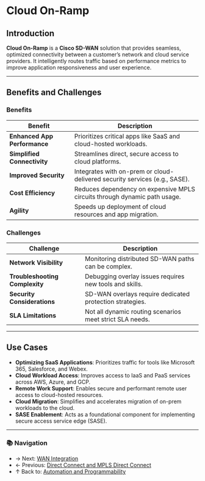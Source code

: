 # Cloud On-Ramp

## Introduction

**Cloud On-Ramp** is a **Cisco SD-WAN** solution that provides seamless, optimized connectivity between a customer’s network and cloud service providers. It intelligently routes traffic based on performance metrics to improve application responsiveness and user experience.

---

## Benefits and Challenges

### Benefits

| Benefit                      | Description                                                                |
| ---------------------------- | -------------------------------------------------------------------------- |
| **Enhanced App Performance** | Prioritizes critical apps like SaaS and cloud-hosted workloads.            |
| **Simplified Connectivity**  | Streamlines direct, secure access to cloud platforms.                      |
| **Improved Security**        | Integrates with on-prem or cloud-delivered security services (e.g., SASE). |
| **Cost Efficiency**          | Reduces dependency on expensive MPLS circuits through dynamic path usage.  |
| **Agility**                  | Speeds up deployment of cloud resources and app migration.                 |

### Challenges

| Challenge                      | Description                                              |
| ------------------------------ | -------------------------------------------------------- |
| **Network Visibility**         | Monitoring distributed SD-WAN paths can be complex.      |
| **Troubleshooting Complexity** | Debugging overlay issues requires new tools and skills.  |
| **Security Considerations**    | SD-WAN overlays require dedicated protection strategies. |
| **SLA Limitations**            | Not all dynamic routing scenarios meet strict SLA needs. |

---

## Use Cases

- **Optimizing SaaS Applications**: Prioritizes traffic for tools like Microsoft 365, Salesforce, and Webex.
- **Cloud Workload Access**: Improves access to IaaS and PaaS services across AWS, Azure, and GCP.
- **Remote Work Support**: Enables secure and performant remote user access to cloud-hosted resources.
- **Cloud Migration**: Simplifies and accelerates migration of on-prem workloads to the cloud.
- **SASE Enablement**: Acts as a foundational component for implementing secure access service edge (SASE).

---
### 📚 Navigation
- → Next: [WAN Integration](./wan-integration.md)
- ← Previous: [Direct Connect and MPLS Direct Connect](./direct-connect.md)
- ↑ Back to: [Automation and Programmability](./readme.md)
